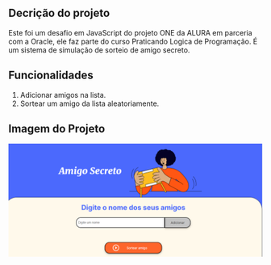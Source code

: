 ## Decrição do projeto

Este foi um desafio em JavaScript do projeto ONE da ALURA em parceria com a Oracle, ele faz parte do curso Praticando Logica de Programação.
É um sistema de simulação de sorteio de amigo secreto.

## Funcionalidades
1. Adicionar amigos na lista.
2. Sortear um amigo da lista aleatoriamente.

## Imagem do Projeto
![Projeto Amigo Secreto](https://github.com/Kellyanin/amigo-secreto/blob/master/amigosecreto.PNG)
